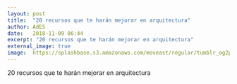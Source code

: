 ```yaml
---
layout: post
title:  "20 recursos que te harán mejorar en arquitectura"
author: AdES
date:   2018-11-09 06:44
excerpt: "20 recursos que te harán mejorar en arquitectura"
external_image: true
image:  https://splashbase.s3.amazonaws.com/moveast/regular/tumblr_og2psdFWXX1tomxvuo3_1280.jpg
---
```

20 recursos que te harán mejorar en arquitectura